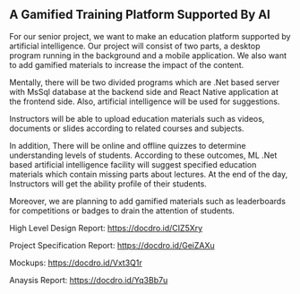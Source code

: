 ## A Gamified Training Platform Supported By AI



For our senior project, we want to make an education platform supported by artificial intelligence. Our project will consist of two parts, a desktop program running in the background and a mobile application. We also want to add gamified materials to increase the impact of the content.

Mentally, there will be two divided programs which are .Net based server with MsSql database at the backend side and React Native application at the frontend side. Also, artificial intelligence will be used for suggestions.

Instructors will be able to upload education materials such as videos, documents or slides according to related courses and subjects.

In addition, There will be online and offline quizzes to determine understanding levels of students. According to these outcomes, ML .Net based artificial intelligence facility will suggest specified education materials which contain missing parts about lectures. At the end of the day, Instructors will get the ability profile of their students.

Moreover, we are planning to add gamified materials such as leaderboards for competitions or badges to drain the attention of students.


High Level Design Report:
https://docdro.id/CIZ5Xry

Project Specification Report:
https://docdro.id/GeiZAXu

Mockups:
https://docdro.id/Vxt3Q1r

Anaysis Report:
https://docdro.id/Yq3Bb7u
